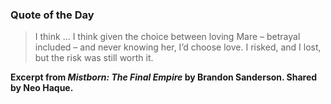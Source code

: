 ### Quote of the Day

> I think &hellip; I think given the choice between loving Mare – betrayal included – and never knowing her, I’d choose love. I risked, and I lost, but the risk was still worth it.

**Excerpt from *Mistborn: The Final Empire* by Brandon Sanderson. Shared by Neo Haque.**